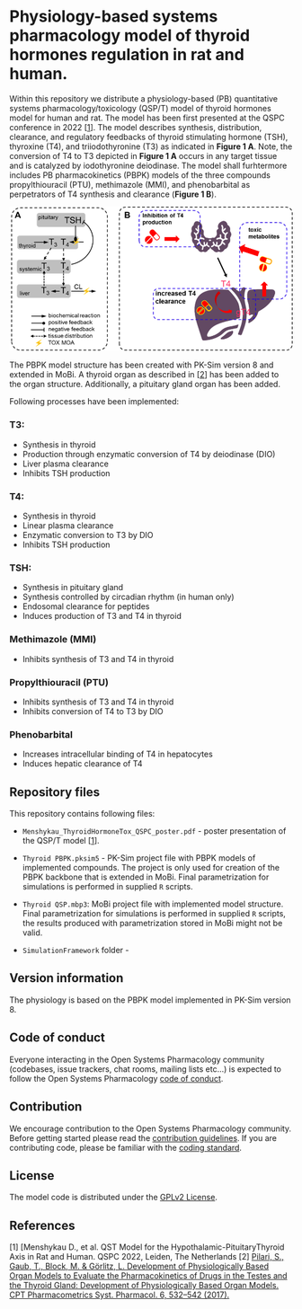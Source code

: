 # Physiology-based systems pharmacology model of thyroid hormones regulation in rat and human.

Within this repository we distribute a physiology-based (PB) quantitative systems pharmacology/toxicology (QSP/T) model of thyroid hormones model for human and rat. The model has been first presented at the QSPC conference in 2022 [[1](#references)]. The model describes synthesis, distribution, clearance, and regulatory feedbacks of thyroid stimulating hormone (TSH), thyroxine (T4), and triiodothyronine (T3) as indicated in **Figure 1 A**. Note, the conversion of T4 to T3 depicted in **Figure 1 A** occurs in any target tissue and is catalyzed by iodothyronine deiodinase. The model shall furhtermore includes PB pharmacokinetics (PBPK) models of the three compounds propylthiouracil (PTU), methimazole (MMI), and phenobarbital as perpetrators of T4 synthesis and clearance (**Figure 1 B**).

![Figure_1](Images/Figure1.png)

The PBPK model structure has been created with PK-Sim version 8 and extended in MoBi. A thyroid organ as described in [[2](#references)] has been added to the organ structure. Additionally, a pituitary gland organ has been added.

Following processes have been implemented:

### T3:
- Synthesis in thyroid
- Production through enzymatic conversion of T4 by deiodinase (DIO)
- Liver plasma clearance
- Inhibits TSH production

### T4:
- Synthesis in thyroid
- Linear plasma clearance
- Enzymatic conversion to T3 by DIO
- Inhibits TSH production

### TSH:
- Synthesis in pituitary gland
- Synthesis controlled by circadian rhythm (in human only)
- Endosomal clearance for peptides
- Induces production of T3 and T4 in thyroid

### Methimazole (MMI)
- Inhibits synthesis of T3 and T4 in thyroid

### Propylthiouracil (PTU)
- Inhibits synthesis of T3 and T4 in thyroid
- Inhibits conversion of T4 to T3 by DIO

### Phenobarbital
- Increases intracellular binding of T4 in hepatocytes
- Induces hepatic clearance of T4

## Repository files

This repository contains following files:

- `Menshykau_ThyroidHormoneTox_QSPC_poster.pdf` - poster presentation of the QSP/T model [[1](#references)].
- `Thyroid PBPK.pksim5` - PK-Sim project file with PBPK models of implemented compounds. The project is only used for creation of the PBPK backbone that is extended in MoBi. Final parametrization for simulations is performed in supplied `R` scripts.
- `Thyroid QSP.mbp3`: MoBi project file with implemented model structure. Final parametrization for simulations is performed in supplied `R` scripts, the results produced with parametrization stored in MoBi might not be valid.

- `SimulationFramework` folder - 

## Version information
The physiology is based on the PBPK model implemented in PK-Sim version 8.

## Code of conduct
Everyone interacting in the Open Systems Pharmacology community (codebases, issue trackers, chat rooms, mailing lists etc...) is expected to follow the Open Systems Pharmacology [code of conduct](https://github.com/Open-Systems-Pharmacology/Suite/blob/master/CODE_OF_CONDUCT.md#contributor-covenant-code-of-conduct).

## Contribution
We encourage contribution to the Open Systems Pharmacology community. Before getting started please read the [contribution guidelines](https://github.com/Open-Systems-Pharmacology/Suite/blob/master/CONTRIBUTING.md#ways-to-contribute). If you are contributing code, please be familiar with the [coding standard](https://github.com/Open-Systems-Pharmacology/Suite/blob/master/CODING_STANDARDS.md#visual-studio-settings).

## License
The model code is distributed under the [GPLv2 License](https://github.com/Open-Systems-Pharmacology/Suite/blob/develop/LICENSE).

## References
[1] [Menshykau D., et al. QST Model for the Hypothalamic-PituitaryThyroid Axis in Rat and Human. QSPC 2022, Leiden, The Netherlands
[2] [Pilari, S., Gaub, T., Block, M. & Görlitz, L. Development of Physiologically Based Organ Models to Evaluate the Pharmacokinetics of Drugs in the Testes and the Thyroid Gland: Development of Physiologically Based Organ Models. CPT Pharmacometrics Syst. Pharmacol. 6, 532–542 (2017).](https://pubmed.ncbi.nlm.nih.gov/28571120/)
